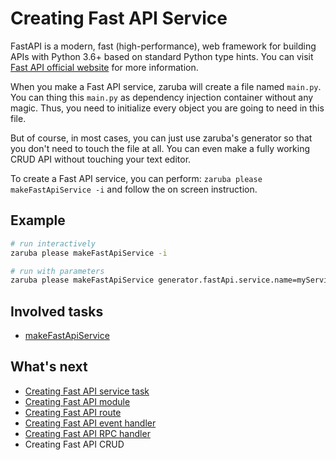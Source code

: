 # Creating Fast API Service

FastAPI is a modern, fast (high-performance), web framework for building APIs with Python 3.6+ based on standard Python type hints. You can visit [Fast API official website](https://fastapi.tiangolo.com/) for more information.

When you make a Fast API service, zaruba will create a file named `main.py`. You can thing this `main.py` as dependency injection container without any magic. Thus, you need to initialize every object you are going to need in this file.

But of course, in most cases, you can just use zaruba's generator so that you don't need to touch the file at all. You can even make a fully working CRUD API without touching your text editor.

To create a Fast API service, you can perform: `zaruba please makeFastApiService -i` and follow the on screen instruction.

## Example

```sh
# run interactively
zaruba please makeFastApiService -i

# run with parameters
zaruba please makeFastApiService generator.fastApi.service.name=myService
```

## Involved tasks

* [makeFastApiService](tasks/makeFastApiService.md)


## What's next

* [Creating Fast API service task](creating-fast-api-service-task.md)
* [Creating Fast API module](creating-fast-api-module.md)
* [Creating Fast API route](creating-fast-api-route.md)
* [Creating Fast API event handler](creating-fast-api-event-handler.md)
* [Creating Fast API RPC handler](creating-fast-api-rpc-handler.md)
* Creating Fast API CRUD